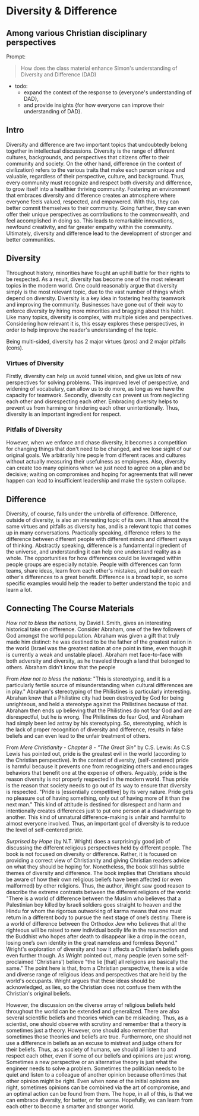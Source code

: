 
# Diversity & Difference
## Among various Christian disciplinary perspectives

Prompt:
> How does the class material enhance Simon's understanding of Diversity and Difference (DAD)
* todo:
  * expand the context of the response to {everyone's understanding of DAD},
  * and provide insights {for how everyone can improve their understanding of DAD}.


## Intro
Diversity and difference are two important topics that undoubtedly belong together in intellectual discussions. Diversity is the range of different cultures, backgrounds, and perspectives that citizens offer to their community and society. On the other hand, difference (in the context of civilization) refers to the various traits that make each person unique and valuable, regardless of their perspective, culture, and background. Thus, every community must recognize and respect both diversity and difference, to grow itself into a healthier thriving community. Fostering an environment that embraces diversity and difference creates an atmosphere where everyone feels valued, respected, and empowered. With this, they can better commit themselves to their community. Going further, they can even offer their unique perspectives as contributions to the commonwealth, and feel accomplished in doing so. This leads to remarkable innovations, newfound creativity, and far greater empathy within the community. Ultimately, diversity and difference lead to the development of stronger and better communities.


## Diversity
Throughout history, minorities have fought an uphill battle for their rights to be respected. As a result, diversity has become one of the most relevant topics in the modern world. One could reasonably argue that diversity simply is the most relevant topic, due to the vast number of things which depend on diversity. Diversity is a key idea in fostering healthy teamwork and improving the community. Businesses have gone out of their way to enforce diversity by hiring more minorities and bragging about this habit. Like many topics, diversity is complex, with multiple sides and perspectives. Considering how relevant it is, this essay explores these perspectives, in order to help improve the reader's understanding of the topic.

Being multi-sided, diversity has 2 major virtues (pros) and 2 major pitfalls (cons).

### Virtues of Diversity
Firstly, diversity can help us avoid tunnel vision, and give us lots of new perspectives for solving problems. This improved level of perspective, and widening of vocabulary, can allow us to do more, as long as we have the capacity for teamwork. Secondly, diversity can prevent us from neglecting each other and disrespecting each other. Embracing diversity helps to prevent us from harming or hindering each other unintentionally. Thus, diversity is an important ingredient for respect.

### Pitfalls of Diversity
However, when we enforce and chase diversity, it becomes a competition for changing things that don't need to be changed, and we lose sight of our original goals. We arbitrarily hire people from different races and cultures without actually measuring their usefulness as employees. Also, diversity can create too many opinions when we just need to agree on a plan and be decisive; waiting on compromises and hoping for agreements that will never happen can lead to insufficient leadership and make the system collapse.

## Difference
Diversity, of course, falls under the umbrella of difference. Difference, outside of diversity, is also an interesting topic of its own. It has almost the same virtues and pitfalls as diversity has, and is a relevant topic that comes up in many conversations. Practically speaking, difference refers to the difference between different people with different minds and different ways of thinking. Abstractly speaking, difference is a fundamental ingredient of the universe, and understanding it can help one understand reality as a whole. The opportunities for how differences could be leveraged within people groups are especially notable. People with differences can form teams, share ideas, learn from each other's mistakes, and build on each other's differences to a great benefit. Difference is a broad topic, so some specific examples would help the reader to better understand the topic and learn a lot.

## Connecting The Course Materials

*How not to bless the nations*, by David I. Smith, gives an interesting historical take on difference. Consider Abraham, one of the few followers of God amongst the world population. Abraham was given a gift that truly made him distinct: he was destined to be the father of the greatest nation in the world (Israel was the greatest nation at one point in time, even though it is currently a weak and unstable place). Abraham met face-to-face with both adversity and diversity, as he traveled through a land that belonged to others. Abraham didn't know that the people 

From *How not to bless the nations*:
  "This is stereotyping, and it is a particularly fertile source of misunderstanding when cultural differences are in play." Abraham's stereotyping of the Philistines is particularly interesting. Abrahan knew that a Philistine city had been destroyed by God for being unrighteous, and held a stereotype against the Philistines because of that. Abraham then ends up believing that the Philistines do not fear God and are disrespectful, but he is wrong. The Philistines do fear God, and Abraham had simply been led astray by his stereotyping. So, stereotyping, which is the lack of proper recognition of diversity and difference, results in false beliefs and can even lead to the unfair treatment of others.

From *Mere Christianity - Chapter 8 - "The Great Sin"* by C.S. Lewis:
  As C.S Lewis has pointed out, pride is the greatest evil in the world (according to the Christian perspective). In the context of diversity, (self-centered) pride is harmful because it prevents one from recognizing others and encourages behaviors that benefit one at the expense of others. Arguably, pride is the reason diversity is not properly respected in the modern world. Thus pride is the reason that society needs to go out of its way to ensure that diversity is respected. "Pride is [essentially competitive] by its very nature. Pride gets no pleasure out of having something, only out of having more of it than the next man." This kind of attitude is destined for disrespect and harm and intentionally creates differences just to put one person at a disadvantage to another. This kind of unnatural difference-making is unfair and harmful to almost everyone involved. Thus, an important goal of diversity is to reduce the level of self-centered pride.

*Surprised by Hope* (by N.T. Wright) does a surprisingly good job of discussing the different religious perspectives held by different people. The book is not focused on diversity or difference. Rather, it is focused on providing a correct view of Christianity and giving Christian readers advice on what they should be hoping for. Nonetheless, the book still has subtle themes of diversity and difference. The book implies that Christians should be aware of how their own religious beliefs have been affected (or even malformed) by other religions. Thus, the author, Wright saw good reason to describe the extreme contrasts between the different religions of the world: "There is a world of difference between the Muslim who believes that a Palestinian boy killed by Israeli soldiers goes straight to heaven and the Hindu for whom the rigorous outworking of karma means that one must return in a different body to pursue the next stage of one’s destiny. There is a world of difference between the Orthodox Jew who believes that all the righteous will be raised to new individual bodily life in the resurrection and the Buddhist who hopes after death to disappear like a drop in the ocean, losing one’s own identity in the great nameless and formless Beyond." Wright's exploration of diversity and how it affects a Christian's beliefs goes even further though. As Wright pointed out, many people (even some self-proclaimed 'Christians') believe "the lie [that] all religions are basically the same." The point here is that, from a Christian perspective, there is a wide and diverse range of religious ideas and perspectives that are held by the world's occupants. Wright argues that these ideas should be acknowledged, as lies, so the Christian does not confuse them with the Christian's original beliefs.

However, the discussion on the diverse array of religious beliefs held throughout the world can be extended and generalized. There are also several scientific beliefs and theories which can be misleading. Thus, as a scientist, one should observe with scrutiny and remember that a theory is sometimes just a theory. However, one should also remember that sometimes those theories and beliefs are true. Furthermore, one should not use a difference in beliefs as an excuse to mistreat and judge others for their beliefs. Thus, as a society of humans, we should all listen to and respect each other, even if some of our beliefs and opinions are just wrong. Sometimes a new perspective or an alternative theory is just what the engineer needs to solve a problem. Sometimes the politician needs to be quiet and listen to a colleague of another opinion because oftentimes that other opinion might be right. Even when none of the initial opinions are right, sometimes opinions can be combined via the art of compromise, and an optimal action can be found from them. The hope, in all of this, is that we can embrace diversity, for better, or for worse. Hopefully, we can learn from each other to become a smarter and stronger world.




